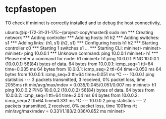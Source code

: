 # tcpfastopen

TO check if mininet is correctly installed and to debug the host connectivity,

ubuntu@ip-172-31-31-175:~/project-copy/master$ sudo mn
*** Creating network
*** Adding controller
*** Adding hosts:
h1 h2
*** Adding switches:
s1
*** Adding links:
(h1, s1) (h2, s1)
*** Configuring hosts
h1 h2
*** Starting controller
c0
*** Starting 1 switches
s1 ...
*** Starting CLI:
mininet>
mininet>
mininet> ping 10.0.0.1
*** Unknown command: ping 10.0.0.1
mininet> h1
*** Please enter a command for node: h1 <cmd>
mininet> h1 ping 10.0.0.1
PING 10.0.0.1 (10.0.0.1) 56(84) bytes of data.
64 bytes from 10.0.0.1: icmp_seq=1 ttl=64 time=0.035 ms
64 bytes from 10.0.0.1: icmp_seq=2 ttl=64 time=0.050 ms
64 bytes from 10.0.0.1: icmp_seq=3 ttl=64 time=0.051 ms
^C
--- 10.0.0.1 ping statistics ---
3 packets transmitted, 3 received, 0% packet loss, time 2055ms
rtt min/avg/max/mdev = 0.035/0.045/0.051/0.007 ms
mininet> h1 ping 10.0.0.2
PING 10.0.0.2 (10.0.0.2) 56(84) bytes of data.
64 bytes from 10.0.0.2: icmp_seq=1 ttl=64 time=2.04 ms
64 bytes from 10.0.0.2: icmp_seq=2 ttl=64 time=0.331 ms
^C
--- 10.0.0.2 ping statistics ---
2 packets transmitted, 2 received, 0% packet loss, time 1001ms
rtt min/avg/max/mdev = 0.331/1.183/2.036/0.852 ms
mininet>
